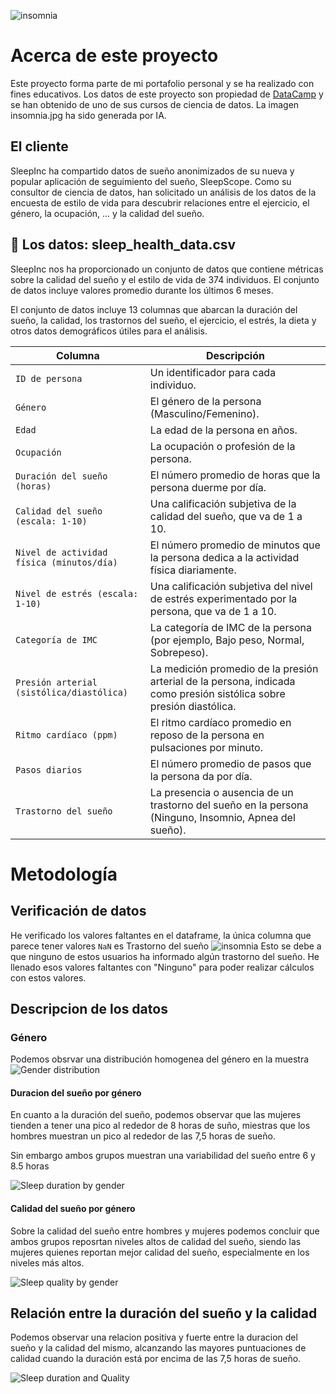![insomnia](./figs/insomnia.jpg)

# Acerca de este proyecto

Este proyecto forma parte de mi portafolio personal y se ha realizado con fines educativos. Los datos de este proyecto son propiedad de [DataCamp](https://www.datacamp.com/portfolio/cesarnavarro94) y se han obtenido de uno de sus cursos de ciencia de datos. La imagen insomnia.jpg ha sido generada por IA.

## El cliente

SleepInc ha compartido datos de sueño anonimizados de su nueva y popular aplicación de seguimiento del sueño, SleepScope. Como su consultor de ciencia de datos, han solicitado un análisis de los datos de la encuesta de estilo de vida para descubrir relaciones entre el ejercicio, el género, la ocupación, ... y la calidad del sueño.

## 💾 Los datos: sleep_health_data.csv

SleepInc nos ha proporcionado un conjunto de datos que contiene métricas sobre la calidad del sueño y el estilo de vida de 374 individuos. El conjunto de datos incluye valores promedio durante los últimos 6 meses.

El conjunto de datos incluye 13 columnas que abarcan la duración del sueño, la calidad, los trastornos del sueño, el ejercicio, el estrés, la dieta y otros datos demográficos útiles para el análisis.

| Columna                                   | Descripción                                                                                                          |
| ----------------------------------------- | -------------------------------------------------------------------------------------------------------------------- |
| `ID de persona`                           | Un identificador para cada individuo.                                                                                |
| `Género`                                  | El género de la persona (Masculino/Femenino).                                                                        |
| `Edad`                                    | La edad de la persona en años.                                                                                       |
| `Ocupación`                               | La ocupación o profesión de la persona.                                                                              |
| `Duración del sueño (horas)`              | El número promedio de horas que la persona duerme por día.                                                           |
| `Calidad del sueño (escala: 1-10)`        | Una calificación subjetiva de la calidad del sueño, que va de 1 a 10.                                                |
| `Nivel de actividad física (minutos/día)` | El número promedio de minutos que la persona dedica a la actividad física diariamente.                               |
| `Nivel de estrés (escala: 1-10)`          | Una calificación subjetiva del nivel de estrés experimentado por la persona, que va de 1 a 10.                       |
| `Categoría de IMC`                        | La categoría de IMC de la persona (por ejemplo, Bajo peso, Normal, Sobrepeso).                                       |
| `Presión arterial (sistólica/diastólica)` | La medición promedio de la presión arterial de la persona, indicada como presión sistólica sobre presión diastólica. |
| `Ritmo cardíaco (ppm)`                    | El ritmo cardíaco promedio en reposo de la persona en pulsaciones por minuto.                                        |
| `Pasos diarios`                           | El número promedio de pasos que la persona da por día.                                                               |
| `Trastorno del sueño`                     | La presencia o ausencia de un trastorno del sueño en la persona (Ninguno, Insomnio, Apnea del sueño).                |

# Metodología

## Verificación de datos

He verificado los valores faltantes en el dataframe, la única columna que parece tener valores `NaN` es Trastorno del sueño
![insomnia](./figs/missin_values.png)
Esto se debe a que ninguno de estos usuarios ha informado algún trastorno del sueño. He llenado esos valores faltantes con "Ninguno" para poder realizar cálculos con estos valores.

## Descripcion de los datos

### Género

Podemos obsrvar una distribución homogenea del género en la muestra
![Gender distribution](./figs/gender_distribution.png)

#### Duracion del sueño por género

En cuanto a la duración del sueño, podemos observar que las mujeres tienden a tener una pico al rededor de 8 horas de suño, miestras que los hombres muestran un pico al rededor de las 7,5 horas de sueño.

Sin embargo ambos grupos muestran una variabilidad del sueño entre 6 y 8.5 horas

![Sleep duration by gender](./figs/sleep_duration_gender.png)

#### Calidad del sueño por género

Sobre la calidad del sueño entre hombres y mujeres podemos concluir que ambos grupos reposrtan niveles altos de calidad del sueño, siendo las mujeres quienes reportan mejor calidad del sueño, especialmente en los niveles más altos.

![Sleep quality by gender](./figs/sleep_quality_gender.png)

## Relación entre la duración del sueño y la calidad

Podemos observar una relacion positiva y fuerte entre la duracion del sueño y la calidad del mismo, alcanzando las mayores puntuaciones de calidad cuando la duración está por encima de las 7,5 horas de sueño.

![Sleep duration and Quality](./figs/sleep_dur_qua_relation.png)
